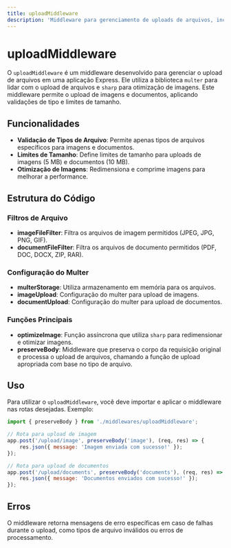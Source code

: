 ```yaml
---
title: uploadMiddleware
description: 'Middleware para gerenciamento de uploads de arquivos, incluindo imagens e documentos, com validação de tipo e otimização de imagens.'
---
```


# uploadMiddleware

O `uploadMiddleware` é um middleware desenvolvido para gerenciar o upload de arquivos em uma aplicação Express. Ele utiliza a biblioteca `multer` para lidar com o upload de arquivos e `sharp` para otimização de imagens. Este middleware permite o upload de imagens e documentos, aplicando validações de tipo e limites de tamanho.

## Funcionalidades

- **Validação de Tipos de Arquivo**: Permite apenas tipos de arquivos específicos para imagens e documentos.
- **Limites de Tamanho**: Define limites de tamanho para uploads de imagens (5 MB) e documentos (10 MB).
- **Otimização de Imagens**: Redimensiona e comprime imagens para melhorar a performance.

## Estrutura do Código

### Filtros de Arquivo

- **imageFileFilter**: Filtra os arquivos de imagem permitidos (JPEG, JPG, PNG, GIF).
- **documentFileFilter**: Filtra os arquivos de documento permitidos (PDF, DOC, DOCX, ZIP, RAR).

### Configuração do Multer

- **multerStorage**: Utiliza armazenamento em memória para os arquivos.
- **imageUpload**: Configuração do multer para upload de imagens.
- **documentUpload**: Configuração do multer para upload de documentos.

### Funções Principais

- **optimizeImage**: Função assíncrona que utiliza `sharp` para redimensionar e otimizar imagens.
- **preserveBody**: Middleware que preserva o corpo da requisição original e processa o upload de arquivos, chamando a função de upload apropriada com base no tipo de arquivo.

## Uso

Para utilizar o `uploadMiddleware`, você deve importar e aplicar o middleware nas rotas desejadas. Exemplo:

```javascript
import { preserveBody } from './middlewares/uploadMiddleware';

// Rota para upload de imagem
app.post('/upload/image', preserveBody('image'), (req, res) => {
    res.json({ message: 'Imagem enviada com sucesso!' });
});

// Rota para upload de documentos
app.post('/upload/documents', preserveBody('documents'), (req, res) => {
    res.json({ message: 'Documentos enviados com sucesso!' });
});
```

## Erros

O middleware retorna mensagens de erro específicas em caso de falhas durante o upload, como tipos de arquivo inválidos ou erros de processamento.